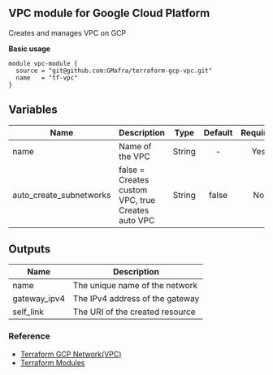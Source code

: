 ## VPC module for Google Cloud Platform

Creates and manages VPC on GCP

**Basic usage**

```hcl
module vpc-module {
  source = "git@github.com:GMafra/terraform-gcp-vpc.git"
  name   = "tf-vpc"
}
```

## Variables
|Name|Description|Type|Default|Required|
|----|-----------|:----:|:-------:|:--------:|
|name|Name of the VPC|String| - |Yes|
|auto_create_subnetworks|false = Creates custom VPC, true Creates auto VPC|String|false|No|


## Outputs

|Name|Description|
|----|-----------|
|name|The unique name of the network|
|gateway_ipv4|The IPv4 address of the gateway|
|self_link|The URI of the created resource|


### Reference

- [Terraform GCP Network(VPC)](https://www.terraform.io/docs/providers/google/d/datasource_compute_network.html)
- [Terraform Modules](https://www.terraform.io/docs/modules/usage.html)
